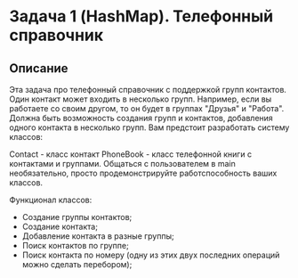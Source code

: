 # Задача 1 (HashMap). Телефонный справочник

## Описание

Эта задача про телефонный справочник с поддержкой групп контактов. Один контакт может входить в несколько групп. Например, если вы работаете со своим другом, то он будет в группах "Друзья" и "Работа". Должна быть возможность создания групп и контактов, добавления одного контакта в несколько групп. Вам предстоит разработать систему классов:

Contact - класс контакт
PhoneBook - класс телефонной книги с контактами и группами.
Общаться с пользователем в main необязательно, просто продемонстрируйте работспособность ваших классов.

Функционал классов:
- Создание группы контактов;
- Создание контакта;
- Добавление контакта в разные группы;
- Поиск контактов по группе;
- Поиск контакта по номеру (одну из этих двух последних операций можно сделать перебором);
